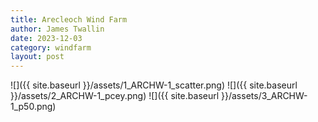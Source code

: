 ```yaml
---
title: Arecleoch Wind Farm
author: James Twallin
date: 2023-12-03
category: windfarm
layout: post
---
```

![]({{ site.baseurl }}/assets/1_ARCHW-1_scatter.png)
![]({{ site.baseurl }}/assets/2_ARCHW-1_pcey.png)
![]({{ site.baseurl }}/assets/3_ARCHW-1_p50.png)
